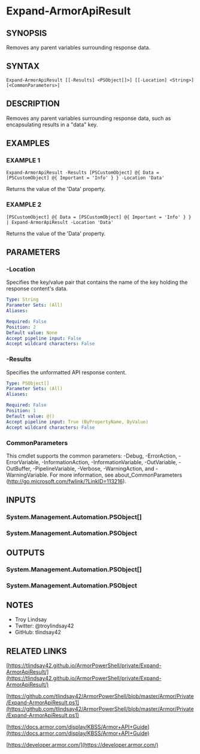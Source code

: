 # Expand-ArmorApiResult

## SYNOPSIS
Removes any parent variables surrounding response data.

## SYNTAX

```
Expand-ArmorApiResult [[-Results] <PSObject[]>] [[-Location] <String>] [<CommonParameters>]
```

## DESCRIPTION
Removes any parent variables surrounding response data, such as encapsulating
results in a "data" key.

## EXAMPLES

### EXAMPLE 1
```
Expand-ArmorApiResult -Results [PSCustomObject] @{ Data = [PSCustomObject] @{ Important = 'Info' } } -Location 'Data'
```

Returns the value of the 'Data' property.

### EXAMPLE 2
```
[PSCustomObject] @{ Data = [PSCustomObject] @{ Important = 'Info' } } | Expand-ArmorApiResult -Location 'Data'
```

Returns the value of the 'Data' property.

## PARAMETERS

### -Location
Specifies the key/value pair that contains the name of the key holding the
response content's data.

```yaml
Type: String
Parameter Sets: (All)
Aliases:

Required: False
Position: 2
Default value: None
Accept pipeline input: False
Accept wildcard characters: False
```

### -Results
Specifies the unformatted API response content.

```yaml
Type: PSObject[]
Parameter Sets: (All)
Aliases:

Required: False
Position: 1
Default value: @()
Accept pipeline input: True (ByPropertyName, ByValue)
Accept wildcard characters: False
```

### CommonParameters
This cmdlet supports the common parameters: -Debug, -ErrorAction, -ErrorVariable, -InformationAction, -InformationVariable, -OutVariable, -OutBuffer, -PipelineVariable, -Verbose, -WarningAction, and -WarningVariable.
For more information, see about_CommonParameters (http://go.microsoft.com/fwlink/?LinkID=113216).

## INPUTS

### System.Management.Automation.PSObject[]

### System.Management.Automation.PSObject

## OUTPUTS

### System.Management.Automation.PSObject[]

### System.Management.Automation.PSObject

## NOTES
- Troy Lindsay
- Twitter: @troylindsay42
- GitHub: tlindsay42

## RELATED LINKS

[https://tlindsay42.github.io/ArmorPowerShell/private/Expand-ArmorApiResult/](https://tlindsay42.github.io/ArmorPowerShell/private/Expand-ArmorApiResult/)

[https://github.com/tlindsay42/ArmorPowerShell/blob/master/Armor/Private/Expand-ArmorApiResult.ps1](https://github.com/tlindsay42/ArmorPowerShell/blob/master/Armor/Private/Expand-ArmorApiResult.ps1)

[https://docs.armor.com/display/KBSS/Armor+API+Guide](https://docs.armor.com/display/KBSS/Armor+API+Guide)

[https://developer.armor.com/](https://developer.armor.com/)

